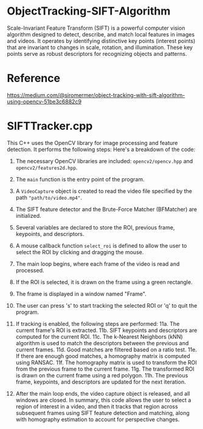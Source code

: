 # ObjectTracking-SIFT-Algorithm

Scale-Invariant Feature Transform (SIFT) is a powerful computer vision algorithm designed to detect, describe, and match local features in images and videos.  It operates by identifying distinctive key points (interest points) that are invariant to changes in scale, rotation, and illumination. These key points serve as robust descriptors for recognizing objects and patterns.

# Reference
https://medium.com/@siromermer/object-tracking-with-sift-algorithm-using-opencv-51be3c6882c9

# SIFTTracker.cpp
This C++ uses the OpenCV library for image processing and feature detection. It performs the following steps:
 Here's a breakdown of the code: 
1. The necessary OpenCV libraries are included: `opencv2/opencv.hpp` and `opencv2/features2d.hpp`.
2. The `main` function is the entry point of the program.
3. A `VideoCapture` object is created to read the video file specified by the path `"path/to/video.mp4"`.
4. The SIFT feature detector and the Brute-Force Matcher (BFMatcher) are initialized.
5. Several variables are declared to store the ROI, previous frame, keypoints, and descriptors.
6. A mouse callback function `select_roi` is defined to allow the user to select the ROI by clicking and dragging the mouse.
7. The main loop begins, where each frame of the video is read and processed.
8. If the ROI is selected, it is drawn on the frame using a green rectangle.
9. The frame is displayed in a window named "Frame".
10. The user can press 's' to start tracking the selected ROI or 'q' to quit the program.
11. If tracking is enabled, the following steps are performed:
11a. The current frame's ROI is extracted.
11b. SIFT keypoints and descriptors are computed for the current ROI.
11c. The k-Nearest Neighbors (kNN) algorithm is used to match the descriptors between the previous and current frames.
11d. Good matches are filtered based on a ratio test.
11e. If there are enough good matches, a homography matrix is computed using RANSAC.
11f. The homography matrix is used to transform the ROI from the previous frame to the current frame.
11g. The transformed ROI is drawn on the current frame using a red polygon.
11h. The previous frame, keypoints, and descriptors are updated for the next iteration.

12. After the main loop ends, the video capture object is released, and all windows are closed. In summary, this code allows the user to select a region of interest in a video, and then it tracks that region across subsequent frames using SIFT feature detection and matching, along with homography estimation to account for perspective changes.
